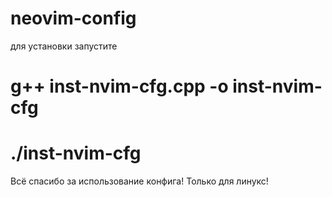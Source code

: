 # neovim-config
для установки запустите 
# g++ inst-nvim-cfg.cpp -o inst-nvim-cfg
# ./inst-nvim-cfg
Всё спасибо за использование конфига!
Только для линукс!
